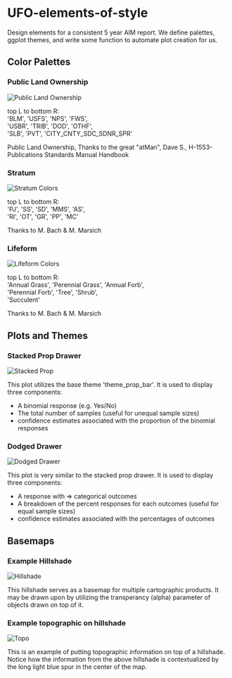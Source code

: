 # UFO-elements-of-style

Design elements for a consistent 5 year AIM report. We define palettes, ggplot themes, and write some function to automate plot creation for us. 



## Color Palettes

### Public Land Ownership
![Public Land Ownership](./results/plots/public_lands.png)

top L to bottom R:  
'BLM', 'USFS', 'NPS', 'FWS',  
'USBR', 'TRIB', 'DOD', 'OTHF',  
'SLB', 'PVT', 'CITY_CNTY_SDC_SDNR_SPR'  

Public Land Ownership, Thanks to the great "atMan", Dave S.,
H-1553-Publications Standards Manual Handbook



### Stratum
![Stratum Colors](results/plots/strata.png)

top L to bottom R:  
'PJ', 'SS', 'SD', 'MMS', 'AS',  
'RI', 'OT', 'GR', 'PP', 'MC'  

Thanks to M. Bach & M. Marsich

### Lifeform
![Lifeform Colors](results/plots/lifeforms.png)

top L to bottom R:  
'Annual Grass', 'Perennial Grass', 'Annual Forb',  
'Perennial Forb', 'Tree', 'Shrub',  
'Succulent'  

Thanks to M. Bach & M. Marsich



## Plots and Themes

### Stacked Prop Drawer
![Stacked Prop](results/plots/stacked_prop_drawer.png)


This plot utilizes the base theme 'theme_prop_bar'. It is used to display three components:
- A binomial response (e.g. Yes/No)  
- The total number of samples (useful for unequal sample sizes)  
- confidence estimates associated with the proportion of the binomial responses  

### Dodged Drawer
![Dodged Drawer](results/plots/dodged_drawer.png)

This plot is very similar to the stacked prop drawer. It is used to display three components:
- A response with => categorical outcomes
- A breakdown of the percent responses for each outcomes (useful for equal sample sizes)
- confidence estimates associated with the percentages of outcomes


## Basemaps

### Example Hillshade 
![Hillshade](results/maps/hillshade_drought)

This hillshade serves as a basemap for multiple cartographic products. It may be drawn upon by utilizing the transperancy (alpha) parameter of objects drawn on top of it. 

### Example topographic on hillshade
![Topo](results/maps/elevation_contour_drought)

This is an example of putting topographic information on top of a hillshade. Notice how the information from the above hillshade is contextualized by the long light blue spur in the center of the map.
